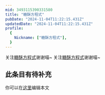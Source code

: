 ```yaml
---
mid: 3493115390331580
title: "糖酥方程式"
pubDate: "2024-11-04T11:22:15.431Z"
updatedDate: "2024-11-04T11:22:15.431Z"
profile:
  {
    Nickname: ["糖酥方程式"],
  }
---
```


关注[糖酥方程式](https://space.bilibili.com/3493115390331580)谢谢喵~ 关注[糖酥方程式](https://space.bilibili.com/3493115390331580)谢谢喵~

## 此条目有待补充
你可以在[这里](https://github.com/Yuhanawa/VTuber.ICU-Content/edit/master/v/糖酥方程式/index.md)编辑本文
